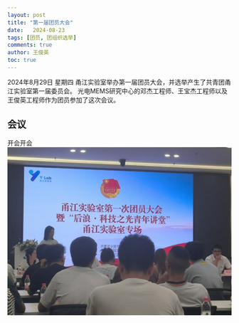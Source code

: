 ```yaml
---
layout: post
title: "第一届团员大会"
date:   2024-08-23
tags: [团员, 团组织选举]
comments: true
author: 王俊英
toc: true
---
```


2024年8月29日 星期四
甬江实验室举办第一届团员大会，并选举产生了共青团甬江实验室第一届委员会。
光电MEMS研究中心的邓杰工程师、王宝杰工程师以及王俊英工程师作为团员参加了这次会议。

<!-- more -->

## 会议
开会开会
![](../images/2024/8/29/团员大会.jpg)




